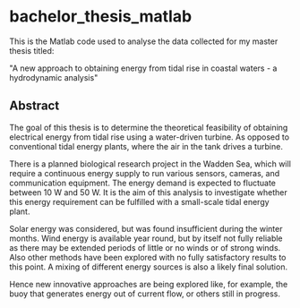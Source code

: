 # bachelor_thesis_matlab

This is the Matlab code used to analyse the data collected for my master thesis titled:

"A new approach to obtaining energy from tidal rise in coastal waters - a hydrodynamic analysis"

## Abstract

The goal of this thesis is to determine the theoretical feasibility of obtaining electrical energy from tidal rise using a water-driven turbine. As opposed to conventional tidal energy plants, where the air in the tank drives a turbine.

There is a planned biological research project in the Wadden Sea, which will require a continuous energy supply to run various sensors, cameras, and communication equipment. The energy demand is expected to fluctuate between 10 W and 50 W. It is the aim of this analysis to investigate whether this energy requirement can be fulfilled with a small-scale tidal energy plant.

Solar energy was considered, but was found insufficient during the winter months. Wind energy is available year round, but by itself not fully reliable as there may be extended periods of little or no winds or of strong winds. Also other methods have been explored with no fully satisfactory results to this point. A mixing of different energy sources is also a likely final solution.

Hence new innovative approaches are being explored like, for example, the buoy that generates energy out of current flow, or others still in progress.

